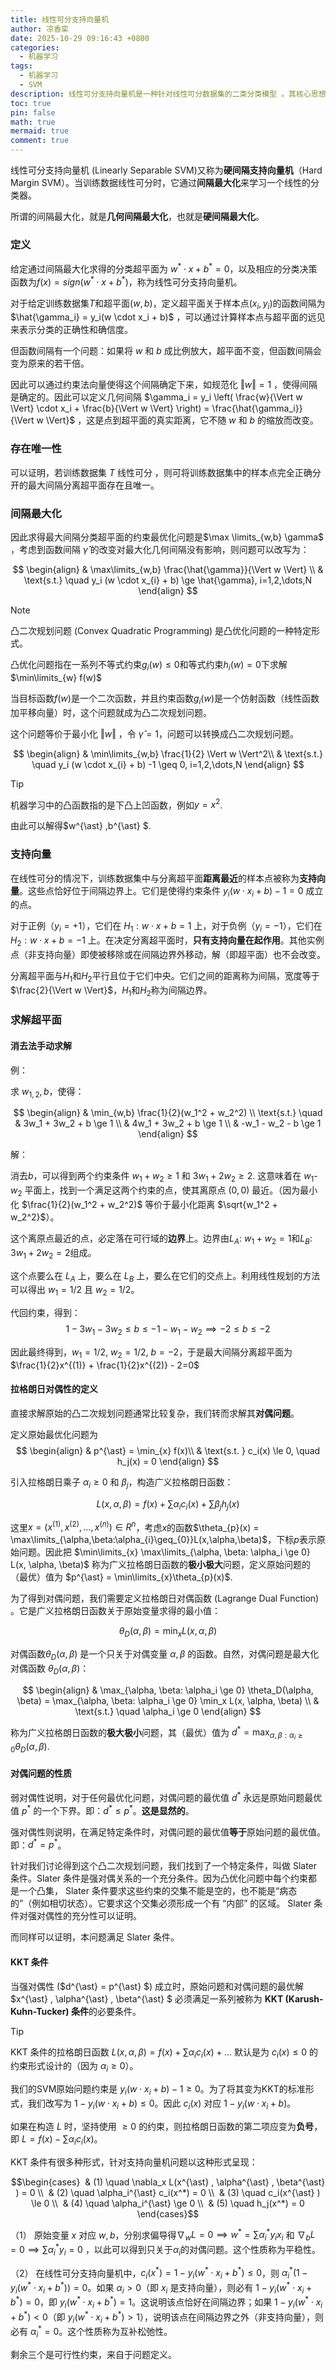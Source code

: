 ```yaml
---
title: 线性可分支持向量机
author: 凉香栾
date: 2025-10-29 09:16:43 +0800
categories:
  - 机器学习
tags:
  - 机器学习
  - SVM
description: 线性可分支持向量机是一种针对线性可分数据集的二类分类模型 。其核心思想是寻找一个间隔最大化的分离超平面，该间隔由距离超平面最近的“支持向量”所决定 。该模型的目标最终被形式化为一个凸二次规划问题 ，并通常通过拉格朗日对偶性和KKT条件来求解 。
toc: true
pin: false
math: true
mermaid: true
comment: true
---
```



线性可分支持向量机 (Linearly Separable SVM)又称为**硬间隔支持向量机**（Hard Margin SVM）。当训练数据线性可分时，它通过**间隔最大化**来学习一个线性的分类器。

所谓的间隔最大化，就是**几何间隔最大化**，也就是**硬间隔最大化**。

### 定义

给定通过间隔最大化求得的分类超平面为 $w^{\ast} \cdot x + b^{\ast} = 0$，以及相应的分类决策函数为$f(x)=sign(w^{\ast} \cdot{x} + b^*)$，称为线性可分支持向量机。

对于给定训练数据集$T$和超平面$(w,b)$，定义超平面关于样本点$(x_{i},y_{i})$的函数间隔为$\hat{\gamma_i} = y_i(w \cdot x_i + b)$ ，可以通过计算样本点与超平面的远见来表示分类的正确性和确信度。

但函数间隔有一个问题：如果将 $w$ 和 $b$ 成比例放大，超平面不变，但函数间隔会变为原来的若干倍。

因此可以通过约束法向量使得这个间隔确定下来，如规范化 $\Vert w \Vert=1$ ，使得间隔是确定的。因此可以定义几何间隔 $\gamma_i = y_i \left( \frac{w}{\Vert w \Vert} \cdot x_i + \frac{b}{\Vert w \Vert} \right) = \frac{\hat{\gamma_i}}{\Vert w \Vert}$ ，这是点到超平面的真实距离，它不随 $w$ 和 $b$ 的缩放而改变。

### 存在唯一性

可以证明，若训练数据集 $T$ 线性可分 ，则可将训练数据集中的样本点完全正确分开的最大间隔分离超平面存在且唯一。

### 间隔最大化

因此求得最大间隔分类超平面的约束最优化问题是$\max \limits_{w,b} \gamma$ ，考虑到函数间隔 $\hat{\gamma}$ 的改变对最大化几何间隔没有影响，则问题可以改写为：

$$
\begin{align}
 & \max\limits_{w,b} \frac{\hat{\gamma}}{\Vert w \Vert} \\
 & \text{s.t.} \quad y_i (w \cdot x_{i} + b) \ge \hat{\gamma}, i=1,2,\dots,N
\end{align}
$$


> [!NOTE] 
> 
> 凸二次规划问题 (Convex Quadratic Programming) 是凸优化问题的一种特定形式。
> 
> 凸优化问题指在一系列不等式约束$g_{i}(w) \leq 0$和等式约束$h_{i}(w)=0$下求解$\min\limits_{w} f(w)$
> 
> 当目标函数$f(w)$是一个二次函数，并且约束函数$g_{i}(w)$是一个仿射函数（线性函数加平移向量）时，这个问题就成为凸二次规划问题。

这个问题等价于最小化 $\Vert w \Vert$ ，令 $\hat{\gamma} = 1$，问题可以转换成凸二次规划问题。

$$
\begin{align}
 & \min\limits_{w,b} \frac{1}{2} \Vert w \Vert^2\\
 & \text{s.t.} \quad y_i (w \cdot x_{i} + b) -1 \geq 0, i=1,2,\dots,N
\end{align}
$$

> [!TIP]
> 机器学习中的凸函数指的是下凸上凹函数，例如$y=x^2$.

由此可以解得$w^{\ast} ,b^{\ast} $.

### 支持向量

在线性可分的情况下，训练数据集中与分离超平面**距离最近**的样本点被称为**支持向量**。这些点恰好位于间隔边界上。它们是使得约束条件 $y_i(w \cdot x_i + b) - 1 = 0$ 成立的点。

对于正例（$y_i = +1$），它们在 $H_1: w \cdot x + b = 1$ 上，对于负例（$y_i = -1$），它们在 $H_2: w \cdot x + b = -1$ 上。在决定分离超平面时，**只有支持向量在起作用**。其他实例点（非支持向量）即使被移除或在间隔边界外移动，解（即超平面）也不会改变。

分离超平面与$H_{1}$和$H_{2}$平行且位于它们中央。它们之间的距离称为间隔，宽度等于$\frac{2}{\Vert w \Vert}$，$H_{1}$和$H_{2}$称为间隔边界。

### 求解超平面

#### 消去法手动求解

例：

求 $w_{1,2} , b$，使得：

$$
\begin{align}
 & \min_{w,b} \frac{1}{2}(w_1^2 + w_2^2) \\
\text{s.t.} \quad & 3w_1 + 3w_2 + b \ge 1  \\
& 4w_1 + 3w_2 + b \ge 1  \\
& -w_1 - w_2 - b \ge 1
\end{align}
$$

解：

消去$b$，可以得到两个约束条件 $w_1 + w_2 \ge 1$ 和 $3w_1 + 2w_2 \ge 2$. 这意味着在 $w_1$-$w_2$ 平面上，找到一个满足这两个约束的点，使其离原点 $(0, 0)$ 最近。（因为最小化 $\frac{1}{2}(w_1^2 + w_2^2)$ 等价于最小化距离 $\sqrt{w_1^2 + w_2^2}$）。

这个离原点最近的点，必定落在可行域的**边界**上。边界由$L_A$: $w_1 + w_2 = 1$和$L_B$: $3w_1 + 2w_2 = 2$组成。

这个点要么在 $L_A$ 上，要么在 $L_B$ 上，要么在它们的交点上。利用线性规划的方法可以得出 $w_1 = 1/2$ 且 $w_2 = 1/2$。

代回约束，得到：
$$
1 - 3w_1 - 3w_2 \le b \le -1 - w_1 - w_2 \implies -2 \leq b \leq -2
$$

因此最终得到，$w_1 = 1/2$, $w_2 = 1/2$, $b = -2$，于是最大间隔分离超平面为$\frac{1}{2}x^{(1)} + \frac{1}{2}x^{(2)} - 2=0$

#### 拉格朗日对偶性的定义

直接求解原始的凸二次规划问题通常比较复杂，我们转而求解其**对偶问题**。

定义原始最优化问题为
$$
\begin{align}
 &  p^{\ast} = \min_{x} f(x)\\
 & \text{s.t. } c_i(x) \le 0, \quad h_j(x) = 0
\end{align}
$$

引入拉格朗日乘子 $\alpha_i \ge 0$ 和 $\beta_j$，构造广义拉格朗日函数：

$$L(x, \alpha, \beta) = f(x) + \sum \alpha_i c_i(x) + \sum \beta_j h_j(x)$$

这里$x = \left(x^{(1)},x^{(2)},\dots,x^{(n)}\right) \in R^n$，考虑$x$的函数$\theta_{p}(x) = \max\limits_{\alpha,\beta:\alpha_{i}\geq_{0}}L(x,\alpha,\beta)$，下标$p$表示原始问题。因此把 $\min\limits_{x} \max\limits_{\alpha, \beta: \alpha_i \ge 0} L(x, \alpha, \beta)$ 称为广义拉格朗日函数的**极小极大**问题，定义原始问题的（最优）值为 $p^{\ast} = \min\limits_{x}\theta_{p}(x)$.

为了得到对偶问题，我们需要定义拉格朗日对偶函数 (Lagrange Dual Function) 。它是广义拉格朗日函数关于原始变量求得的最小值：

$$
\theta_D(\alpha, \beta) = \min_x L(x, \alpha, \beta)
$$

对偶函数$\theta_D(\alpha, \beta)$ 是一个只关于对偶变量 $\alpha, \beta$ 的函数。自然，对偶问题是最大化对偶函数 $\theta_D(\alpha, \beta)$：

$$
\begin{align}
 & \max_{\alpha, \beta: \alpha_i \ge 0} \theta_D(\alpha, \beta) = \max_{\alpha, \beta: \alpha_i \ge 0} \min_x L(x, \alpha, \beta) \\
 & \text{s.t.} \quad \alpha_i \ge 0
\end{align}
$$

称为广义拉格朗日函数的**极大极小**问题，其（最优）值为 $d^{\ast} = \max_{\alpha, \beta: \alpha_i \ge 0} \theta_D(\alpha, \beta)$.

#### 对偶问题的性质

弱对偶性说明，对于任何最优化问题，对偶问题的最优值 $d^{\ast}$ 永远是原始问题最优值 $p^{\ast}$ 的一个下界。即：$d^{\ast} \le p^{\ast}$。**这是显然的**。

强对偶性则说明，在满足特定条件时，对偶问题的最优值**等于**原始问题的最优值。即：$d^{\ast} = p^{\ast}$。

针对我们讨论得到这个凸二次规划问题，我们找到了一个特定条件，叫做 Slater 条件。Slater 条件是强对偶关系的一个充分条件。因为凸优化问题中每个约束都是一个凸集， Slater 条件要求这些约束的交集不能是空的，也不能是“病态的”（例如相切状态）。它要求这个交集必须形成一个有 “内部” 的区域。 Slater 条件对强对偶性的充分性可以证明。

而同样可以证明，本问题满足 Slater 条件。

#### KKT 条件

当强对偶性 ($d^{\ast} = p^{\ast} $) 成立时，原始问题和对偶问题的最优解 $x^{\ast} , \alpha^{\ast} , \beta^{\ast} $ 必须满足一系列被称为 **KKT (Karush-Kuhn-Tucker) 条件**的必要条件。

> [!TIP]
> 
> KKT 条件的拉格朗日函数 $L(x, \alpha, \beta) = f(x) + \sum \alpha_i c_i(x) + \dots$ 默认是为 $c_i(x) \le 0$ 的约束形式设计的（因为 $\alpha_i \ge 0$）。
> 
> 我们的SVM原始问题约束是 $y_i (w \cdot x_i + b) - 1 \ge 0$。为了将其变为KKT的标准形式，我们改写为 $1 - y_i (w \cdot x_i + b) \le 0$。因此 $c_i(x)$ 对应 $1 - y_i (w \cdot x_i + b)$。
> 
> 如果在构造 $L$ 时，坚持使用 $\ge 0$ 的约束，则拉格朗日函数的第二项应变为**负号**，即 $L = f(x) - \sum \alpha_i c_i(x)$。

KKT 条件有很多种形式，针对支持向量机问题以这种形式呈现：

$$\begin{cases}  & (1) \quad \nabla_x L(x^{\ast} , \alpha^{\ast} , \beta^{\ast} ) = 0 \\  & (2) \quad \alpha_i^{\ast} c_i(x^*) = 0 \\  & (3) \quad c_i(x^{\ast} ) \le 0 \\  & (4) \quad \alpha_i^{\ast} \ge 0 \\  & (5) \quad h_j(x^*) = 0 \end{cases}$$

（1） 原始变量 $x$ 对应 $w, b$，分别求偏导得$\nabla_w L = 0 \implies w^{\ast} = \sum \alpha_i^{\ast} y_i x_i$ 和 $\nabla_b L = 0 \implies \sum \alpha_i^{\ast} y_i = 0$ ，以此可以得到只关于$\alpha_{i}$的对偶问题。这个性质称为平稳性。

（2） 在线性可分支持向量机中，$c_i(x^{\ast} ) = 1 - y_i(w^{\ast} \cdot x_i + b^{\ast} ) \le 0$，则 $\alpha_i^{\ast} (1 - y_i(w^{\ast} \cdot x_i + b^{\ast} )) = 0$。如果 $\alpha_{i} > 0$（即 $x_i$ 是支持向量），则必有 $1 - y_i(w^{\ast} \cdot x_i + b^{\ast} ) = 0$，即 $y_i(w^{\ast} \cdot x_i + b^{\ast} ) = 1$。这说明该点恰好在间隔边界；如果 $1 - y_i(w^{\ast} \cdot x_i + b^{\ast} ) < 0$（即 $y_i(w^{\ast} \cdot x_i + b^{\ast} ) > 1$），说明该点在间隔边界之外（非支持向量），则必有 $\alpha_i^{\ast} = 0$。这个性质称为互补松弛性。

剩余三个是可行性约束，来自于问题定义。
